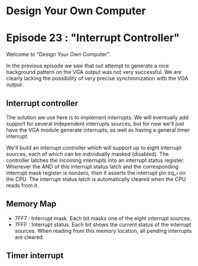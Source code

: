 # Design Your Own Computer
# Episode 23 : "Interrupt Controller"

Welcome to "Design Your Own Computer".

In the previous episode we saw that out attempt to generate a nice
background pattern on the VGA output was not very successful. We are
clearly lacking the possibility of very precise synchronization with the
VGA output.

## Interrupt controller

The solution we use here is to implement interrupts. We will eventually
add support for several independent interrupts sources, but for now
we'll just have the VGA module generate interrupts, as well as having
a general timer interrupt.

We'll build an interrupt controller which will support up to eight interrupt
sources, each of which can be individually masked (disabled).  The controller
latches the incoming interrupts into an interrupt status register.  Whenever
the AND of this interrupt status latch and the corresponding interrupt mask register
is nonzero, then it asserts the interrupt pin irq\_i on the CPU.
The interrupt status latch is automatically cleared when the CPU reads from it.

## Memory Map
* 7FF7 : Interrupt mask. Each bit masks one of the eight interrupt sources.
* 7FFF : Interrupt status. Each bit shows the current status of the interrupt
  sources.  When reading from this memory location, all pending interrupts are
  cleared.

## Timer interrupt


